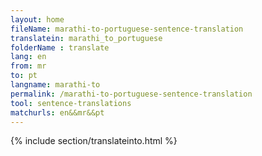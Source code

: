 ```yaml
---
layout: home
fileName: marathi-to-portuguese-sentence-translation
translatein: marathi_to_portuguese
folderName : translate
lang: en
from: mr
to: pt
langname: marathi-to
permalink: /marathi-to-portuguese-sentence-translation
tool: sentence-translations
matchurls: en&&mr&&pt
---
```

{% include section/translateinto.html %}
